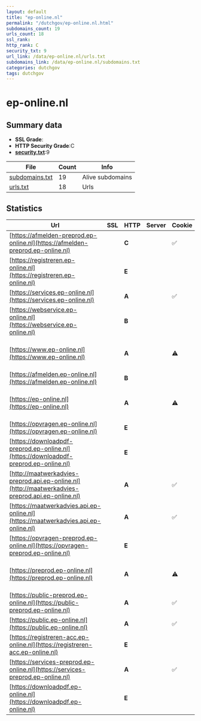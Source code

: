 ```yaml
---
layout: default
title: "ep-online.nl"
permalink: "/dutchgov/ep-online.nl.html"
subdomains_count: 19
urls_count: 18
ssl_rank: 
http_rank: C
security_txt: 9
url_link: /data/ep-online.nl/urls.txt
subdomains_link: /data/ep-online.nl/subdomains.txt
categories: dutchgov
tags: dutchgov
---
```



# ep-online.nl
## Summary data


 - **SSL Grade**:
 - **HTTP Security Grade**:C
 - **[security.txt](https://www.digitaleoverheid.nl/nieuws/standaard-security-txt-nu-verplicht-voor-overheid/)**:9


| File       | Count | Info |
|------------|-------|------|
|[subdomains.txt](/DutchGovScope/data/ep-online.nl/subdomains.txt)|19|Alive subdomains|
|[urls.txt](/DutchGovScope/data/ep-online.nl/urls.txt)|18|Urls|


## Statistics


| Url | SSL | HTTP | Server | Cookie | HSTS | CORS | CTO | CSP | XFO | XXP | RP |FP| Tech |Title |
|--------|-------|-------|------|------|------|------|------|------|------|------|------|------|------|------|
|[https://afmelden-preprod.ep-online.nl](https://afmelden-preprod.ep-online.nl)| | **C**||:white_check_mark: |:white_check_mark: | | | | | | :white_check_mark: | |HSTS|Not Found|
|[https://registreren.ep-online.nl](https://registreren.ep-online.nl)| | **E**|| | | | | | | | :white_check_mark: | |HSTS|Not Found|
|[https://services.ep-online.nl](https://services.ep-online.nl)| | **A**||:white_check_mark: |:white_check_mark: | | | :white_check_mark:| :white_check_mark: | | :white_check_mark: | |HSTS||
|[https://webservice.ep-online.nl](https://webservice.ep-online.nl)| | **B**|| |:white_check_mark: | | | | | | :white_check_mark: | |HSTS|Not Found|
|[https://www.ep-online.nl](https://www.ep-online.nl)| | **A**||:warning: |:white_check_mark: | | | :white_check_mark:| :white_check_mark: | :white_check_mark: | :white_check_mark: | |Bootstrap HSTS Microsoft ASP.NET|EP-Online|
|[https://afmelden.ep-online.nl](https://afmelden.ep-online.nl)| | **B**|| |:white_check_mark: | | | | | | :white_check_mark: | |HSTS|Not Found|
|[https://ep-online.nl](https://ep-online.nl)| | **A**||:warning: |:white_check_mark: | | | :white_check_mark:| :white_check_mark: | :white_check_mark: | :white_check_mark: | |Bootstrap HSTS Microsoft ASP.NET|EP-Online|
|[https://opvragen.ep-online.nl](https://opvragen.ep-online.nl)| | **E**|| | | | | | | | :white_check_mark: | |HSTS|Not Found|
|[https://downloadpdf-preprod.ep-online.nl](https://downloadpdf-preprod.ep-online.nl)| | **E**|| | | | | | | | :white_check_mark: | |HSTS|IIS Windows Serv...|
|[http://maatwerkadvies-preprod.api.ep-online.nl](http://maatwerkadvies-preprod.api.ep-online.nl)| | **A**||:white_check_mark: |:white_check_mark: | | | :white_check_mark:| :white_check_mark: | | :white_check_mark: | |HSTS||
|[https://maatwerkadvies.api.ep-online.nl](https://maatwerkadvies.api.ep-online.nl)| | **A**||:white_check_mark: |:white_check_mark: | | | :white_check_mark:| :white_check_mark: | | :white_check_mark: | |HSTS||
|[https://opvragen-preprod.ep-online.nl](https://opvragen-preprod.ep-online.nl)| | **E**|| | | | | | | | :white_check_mark: | |HSTS|IIS Windows Serv...|
|[https://preprod.ep-online.nl](https://preprod.ep-online.nl)| | **A**||:warning: |:white_check_mark: | | | :white_check_mark:| :white_check_mark: | :white_check_mark: | :white_check_mark: | |Bootstrap HSTS Microsoft ASP.NET|EP-Online (Prepr...|
|[https://public-preprod.ep-online.nl](https://public-preprod.ep-online.nl)| | **A**||:white_check_mark: |:white_check_mark: | | | :white_check_mark:| :white_check_mark: | | :white_check_mark: | |HSTS||
|[https://public.ep-online.nl](https://public.ep-online.nl)| | **A**||:white_check_mark: |:white_check_mark: | | | :white_check_mark:| :white_check_mark: | | :white_check_mark: | |HSTS||
|[https://registreren-acc.ep-online.nl](https://registreren-acc.ep-online.nl)| | **E**|| | | | | | | | :white_check_mark: | |HSTS|IIS Windows Serv...|
|[https://services-preprod.ep-online.nl](https://services-preprod.ep-online.nl)| | **A**||:white_check_mark: |:white_check_mark: | | | :white_check_mark:| :white_check_mark: | | :white_check_mark: | |HSTS||
|[https://downloadpdf.ep-online.nl](https://downloadpdf.ep-online.nl)| | **E**|| | | | | | | | :white_check_mark: | |HSTS|Not Found|


